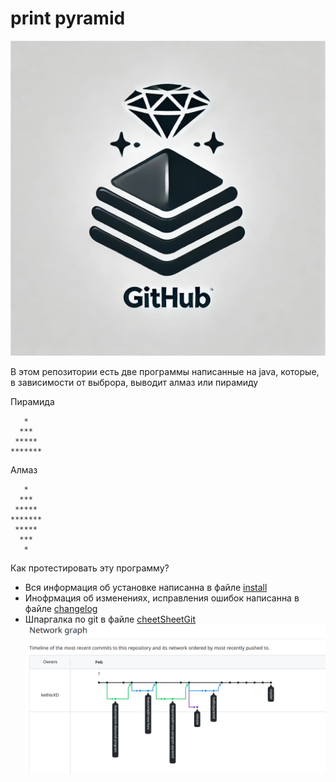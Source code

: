 # print pyramid
![](logo.png)

В этом репозитории есть две программы написанные на java, которые, в зависимости от выброра, выводит алмаз или пирамиду

Пирамида
```
   *
  ***
 *****
*******
```

Алмаз
```
   *
  ***
 *****
*******
 *****
  ***
   *
```

Как протестировать эту программу?
- Вся информация об установке написанна в файле [install](install.md)  
- Инофрмация об изменениях, исправления ошибок написанна в файле [changelog](changelog.md)
- Шпаргалка по git в файле [cheetSheetGit](cheetSheetGit.md)  
![](graph.png)  


